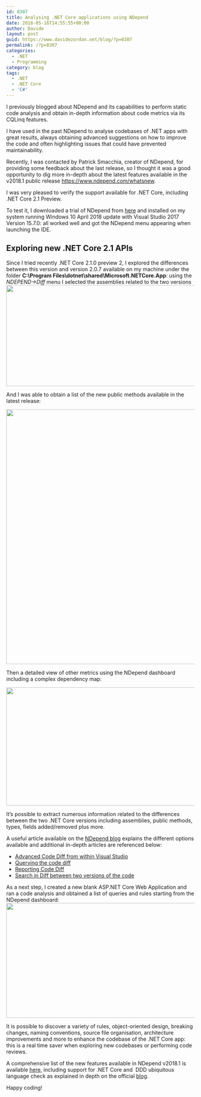```yaml
---
id: 8307
title: Analysing .NET Core applications using NDepend
date: 2018-05-16T14:55:55+00:00
author: Davide
layout: post
guid: https://www.davidezordan.net/blog/?p=8307
permalink: /?p=8307
categories:
  - .NET
  - Programming
category: blog
tags:
  - .NET
  - .NET Core
  - 'C#'
---
```

I previously blogged about NDepend and its capabilities to perform static code analysis and obtain in-depth information about code metrics via its CQLinq features.

I have used in the past NDepend to analyse codebases of .NET apps with great results, always obtaining advanced suggestions on how to improve the code and often highlighting issues that could have prevented maintainability.

Recently, I was contacted by Patrick Smacchia, creator of NDepend, for providing some feedback about the last release, so I thought it was a good opportunity to dig more in-depth about the latest features available in the v2018.1 public release <a href="https://www.ndepend.com/whatsnew" target="_blank" rel="noopener">https://www.ndepend.com/whatsnew</a>.

I was very pleased to verify the support available for .NET Core, including .NET Core 2.1 Preview.

To test it, I downloaded a trial of NDepend from <a href="https://www.ndepend.com/download" target="_blank" rel="noopener">here</a> and installed on my system running Windows 10 April 2018 update with Visual Studio 2017 Version 15.7.0: all worked well and got the NDepend menu appearing when launching the IDE.
<h2>Exploring new .NET Core 2.1 APIs</h2>
Since I tried recently .NET Core 2.1.0 preview 2, I explored the differences between this version and version 2.0.7 available on my machine under the folder <strong>C:\Program Files\dotnet\shared\Microsoft.NETCore.App</strong>: using the <em>NDEPEND-&gt;Diff</em> menu I selected the assemblies related to the two versions

<img class="aligncenter size-large wp-image-8308" src="https://www.davidezordan.net/blog/wp-content/uploads/2018/05/NDepend-Select-assemblies-1024x419.png" alt="" width="660" height="270" />

And I was able to obtain a list of the new public methods available in the latest release:

<img class="aligncenter size-large wp-image-8309" src="https://www.davidezordan.net/blog/wp-content/uploads/2018/05/NDepend-New-public-methods-992x1024.png" alt="" width="660" height="681" />

Then a detailed view of other metrics using the NDepend dashboard including a complex dependency map:

<img class="aligncenter size-large wp-image-8310" src="https://www.davidezordan.net/blog/wp-content/uploads/2018/05/NDepend-Code-metrics-Diff-1024x491.png" alt="" width="660" height="316" />

It’s possible to extract numerous information related to the differences between the two .NET Core versions including assemblies, public methods, types, fields added/removed plus more.

A useful article available on the <a href="https://blog.ndepend.com/new-net-core-2-1-asp-net-core-2-1-apis/" target="_blank" rel="noopener">NDepend blog</a> explains the different options available and additional in-depth articles are referenced below:
<ul>
 	<li><a href="https://www.ndepend.com/docs/code-diff-in-visual-studio" target="_blank" rel="noopener">Advanced Code Diff from within Visual Studio</a></li>
 	<li><a href="https://www.ndepend.com/docs/cqlinq-features#Diff" target="_blank" rel="noopener">Querying the code diff</a></li>
 	<li><a href="https://www.ndepend.com/docs/reporting-code-diff" target="_blank" rel="noopener">Reporting Code Diff</a></li>
 	<li><a href="https://www.ndepend.com/docs/code-search#Change" target="_blank" rel="noopener">Search in Diff between two versions of the code</a></li>
</ul>
As a next step, I created a new blank ASP.NET Core Web Application and ran a code analysis and obtained a list of queries and rules starting from the NDepend dashboard:

<img class="aligncenter size-large wp-image-8311" src="https://www.davidezordan.net/blog/wp-content/uploads/2018/05/NDepend-Dashboard-1024x477.png" alt="" width="660" height="307" />

It is possible to discover a variety of rules, object-oriented design, breaking changes, naming conventions, source file organisation, architecture improvements and more to enhance the codebase of the .NET Core app: this is a real time saver when exploring new codebases or performing code reviews.

A comprehensive list of the new features available in NDepend v2018.1 is available <a href="https://www.ndepend.com/whatsnew" target="_blank" rel="noopener">here</a>, including support for .NET Core and  DDD ubiquitous language check as explained in depth on the official <a href="https://blog.ndepend.com/checking-ddd-ubiquitous-language-with-ndepend/" target="_blank" rel="noopener">blog</a>.

Happy coding!